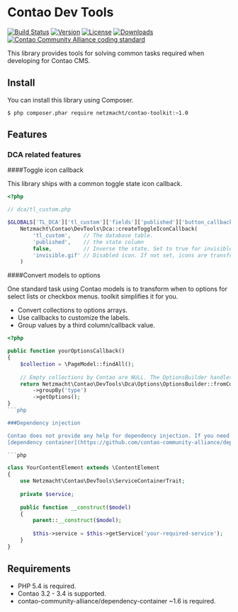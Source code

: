 Contao Dev Tools
==================

[![Build Status](http://img.shields.io/travis/netzmacht/contao-toolkit/master.svg?style=flat-square)](https://travis-ci.org/netzmacht/contao-toolkit)
[![Version](http://img.shields.io/packagist/v/netzmacht/contao-toolkit.svg?style=flat-square)](http://packagist.com/packages/netzmacht/contao-toolkit)
[![License](http://img.shields.io/packagist/l/netzmacht/contao-toolkit.svg?style=flat-square)](http://packagist.com/packages/netzmacht/contao-toolkit)
[![Downloads](http://img.shields.io/packagist/dt/netzmacht/contao-toolkit.svg?style=flat-square)](http://packagist.com/packages/netzmacht/contao-toolkit)
[![Contao Community Alliance coding standard](http://img.shields.io/badge/cca-coding_standard-red.svg?style=flat-square)](https://github.com/contao-community-alliance/coding-standard)

This library provides tools for solving common tasks required when developing for Contao CMS.

Install
-------

You can install this library using Composer.

```
$ php composer.phar require netzmacht/contao-toolkit:~1.0
```

Features
--------

### DCA related features

####Toggle icon callback

This library ships with a common toggle state icon callback.

```php
<?php

// dca/tl_custom.php

$GLOBALS['TL_DCA']['tl_custom']['fields']['published']['button_callback'] = 
	Netzmacht\Contao\DevTools\Dca::createToggleIconCallback(
		'tl_custom',	// The database table.
		'published',	// the state column
		false,			// Inverse the state. Set to true for invisible='' columns
		'invisible.gif' // Disabled icon. If not set, icons are transformed from edit.gif to edit_.gif
	)
```

####Convert models to options

One standard task using Contao models is to transform when to options for select lists or checkbox menus. toolkit 
simplifies it for you.

 * Convert collections to options arrays.
 * Use callbacks to customize the labels.
 * Group values by a third column/callback value.

```php
<?php 

public function yourOptionsCallback()
{
	$collection = \PageModel::findAll();
	
	// Empty collections by Contao are NULL. The OptionsBuilder handles is correctly.
	return Netzmacht\Contao\DevTools\Dca\Options\OptionsBuilder::fromCollection($collection, 'id', 'name')
		->groupBy('type')
		->getOptions();
}
```php

###Dependency injection

Contao does not provide any help for dependency injection. If you need some dependencies from the 
[dependency container](https://github.com/contao-community-alliance/dependency-container) you can use this Trait:

```php

class YourContentElement extends \ContentElement
{
	use Netzmacht\Contao\DevTools\ServiceContainerTrait;
	
	private $service;
	
	public function __construct($model)
	{
		parent::__construct($model);
		
		$this->service = $this->getService('your-required-service');
	}
}

```

## Requirements

 * PHP 5.4 is required.
 * Contao 3.2 - 3.4 is supported.
 * contao-community-alliance/dependency-container ~1.6 is required.
